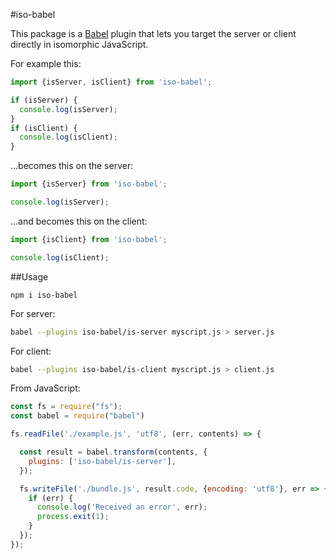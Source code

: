 #iso-babel

This package is a [Babel](https://github.com/babel/babel) plugin that lets you target the
server or client directly in isomorphic JavaScript.

For example this:

```javascript
import {isServer, isClient} from 'iso-babel';

if (isServer) {
  console.log(isServer);
}
if (isClient) {
  console.log(isClient);
}
```

...becomes this on the server:

```javascript
import {isServer} from 'iso-babel';

console.log(isServer);
```

...and becomes this on the client:

```javascript
import {isClient} from 'iso-babel';

console.log(isClient);
```

##Usage

```
npm i iso-babel
```
For server:
```bash
babel --plugins iso-babel/is-server myscript.js > server.js
```
For client:
```bash
babel --plugins iso-babel/is-client myscript.js > client.js
```

From JavaScript:

```javascript
const fs = require("fs");
const babel = require("babel")

fs.readFile('./example.js', 'utf8', (err, contents) => {

  const result = babel.transform(contents, {
    plugins: ['iso-babel/is-server'],
  });

  fs.writeFile('./bundle.js', result.code, {encoding: 'utf8'}, err => {
    if (err) {
      console.log('Received an error', err);
      process.exit(1);
    }
  });
});
```

